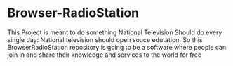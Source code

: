 # Browser-RadioStation
This Project is meant to do something National Television Should do every single day: National television should open souce edutation. So this BrowserRadioStation repository is going to be a software where people can join in and share their knowledge and services to the world for free
